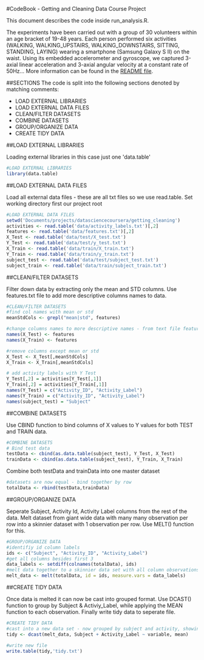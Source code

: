 #CodeBook - Getting and Cleaning Data Course Project

This document describes the code inside run_analysis.R.

The experiments have been carried out with a group of 30 volunteers within an age bracket of 19-48 years. Each person performed six activities (WALKING, WALKING_UPSTAIRS, WALKING_DOWNSTAIRS, SITTING, STANDING, LAYING) wearing a smartphone (Samsung Galaxy S II) on the waist. Using its embedded accelerometer and gyroscope, we captured 3-axial linear acceleration and 3-axial angular velocity at a constant rate of 50Hz... More information can be found in the [README file](README.md).

##SECTIONS
The code is split into the following sections denoted by matching comments:

* LOAD EXTERNAL LIBRARIES
* LOAD EXTERNAL DATA FILES
* CLEAN/FILTER DATASETS
* COMBINE DATASETS
* GROUP/ORGANIZE DATA
* CREATE TIDY DATA

##LOAD EXTERNAL LIBRARIES

Loading external libraries in this case just one 'data.table'

```R
#LOAD EXTERNAL LIBRARIES
library(data.table)
```
##LOAD EXTERNAL DATA FILES

Load all external data files - these are all txt files so we use read.table.
Set working directory first our project root

```R
#LOAD EXTERNAL DATA FILES
setwd('Documents/projects/datasciencecoursera/getting_cleaning')
activities <- read.table('data/activity_labels.txt')[,2]
features <- read.table('data/features.txt')[,2]
X_Test <- read.table('data/test/X_test.txt')
Y_Test <- read.table('data/test/y_test.txt')
X_Train <- read.table('data/train/X_train.txt')
Y_Train <- read.table('data/train/y_train.txt')
subject_test <- read.table('data/test/subject_test.txt')
subject_train <- read.table('data/train/subject_train.txt')
```

##CLEAN/FILTER DATASETS

Filter down data by extracting only the mean and STD columns.
Use features.txt file to add more descriptive columns names to data.

```R
#CLEAN/FILTER DATASETS
#find col names with mean or std
meanStdCols <- grepl("mean|std", features)

#change columns names to more descriptive names - from text file features.txt
names(X_Test) <- features
names(X_Train) <- features

#remove columns except mean or std
X_Test <- X_Test[,meanStdCols]
X_Train <- X_Train[,meanStdCols]

# add activity labels with Y Test
Y_Test[,2] = activities[Y_Test[,1]]
Y_Train[,2] = activities[Y_Train[,1]]
names(Y_Test) = c("Activity_ID", "Activity_Label")
names(Y_Train) = c("Activity_ID", "Activity_Label")
names(subject_test) = "Subject"
```

##COMBINE DATASETS

Use CBIND function to bind columns of X values to Y values for both TEST and TRAIN data.

```R
#COMBINE DATASETS
# Bind test data
testData <- cbind(as.data.table(subject_test), Y_Test, X_Test)
trainData <- cbind(as.data.table(subject_test), Y_Train, X_Train)
```
Combine both testData and trainData into one master dataset

```R
#datasets are now equal - bind together by row
totalData <- rbind(testData,trainData)
```
##GROUP/ORGANIZE DATA

Seperate Subject, Activity Id, Activity Label columns from the rest of the data.
Melt dataset from giant wide data with many many observation per row into a skinnier dataset with 1 observation per row.  Use MELT() function for this.

```R
#GROUP/ORGANIZE DATA
#identifiy id column labels
ids <- c("Subject", "Activity_ID", "Activity_Label")
#get all columns besides first 3
data_labels <- setdiff(colnames(totalData), ids)
#melt data together to a skinnier data set with all column observations now in one variable column
melt_data <- melt(totalData, id = ids, measure.vars = data_labels)
```

##CREATE TIDY DATA

Once data is melted it can now be cast into grouped format.
Use DCAST() function to group by Subject & Activiy_Label, while applying the MEAN function to each observation.
Finally write tidy data to seperate file.

```R
#CREATE TIDY DATA
#cast into a new data set - now grouped by subject and activity, showing mean of each value. 
tidy <- dcast(melt_data, Subject + Activity_Label ~ variable, mean)

#write new file
write.table(tidy,'tidy.txt')
```